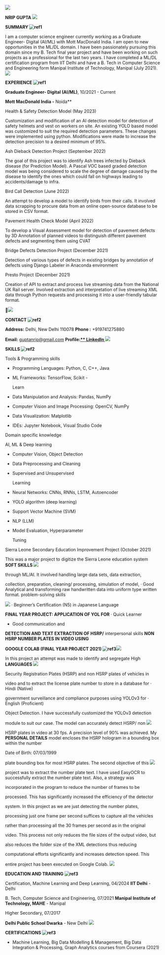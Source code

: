 ﻿![](Aspose.Words.597f0ce3-2a31-4802-b1f5-72ba70e61089.001.png)

**NRIP GUPTA ![](Aspose.Words.597f0ce3-2a31-4802-b1f5-72ba70e61089.002.png)**

**SUMMARY ![ref1]**

I am a computer science engineer currently working as a Graduate Engineer- Digital (AI/ML) with Mott MacDonald India. I am open to new opportunities in the ML/DL domain. I have been passionately pursuing this domain since my B. Tech final year project and have been working on such projects as a professional for the last two years. I have completed a ML/DL certification program from IIT Delhi and have a B. Tech in Computer Science and Engineering form Manipal Institute of Technology, Manipal (July 2021). ![](Aspose.Words.597f0ce3-2a31-4802-b1f5-72ba70e61089.004.png)

**EXPERIENCE ![ref1]**

**Graduate Engineer- Digital (AI/ML)**, 10/2021 - Current  

**Mott MacDonald India -** Noida**  

Health & Safety Detection Model (May 2023)

Customization and modification of an AI detection model for detection of safety helmets and vest on workers on site. An existing YOLO based model was customized to suit the required detection parameters. These changes were implemented using python. Modifications were made to increase the detection precision to a desired minimum of 95%. 

Ash Dieback Detection Project (September 2022)

The goal of this project was to identify Ash trees infected by Dieback disease (for Prediction Model). A Pascal VOC based graded detection model was being considered to scale the degree of damage caused by the disease to identify the ones which could fall on highways leading to accidents/damage to infra.

Bird Call Detection (June 2022) 

An attempt to develop a model to identify birds from their calls. It involved data scrapping to procure data from an online open-source database to be stored in CSV format.

Pavement Health Check Model (April 2022)

To develop a Visual Assessment model for detection of pavement defects by 3D Annotation of planned videos to distinguish different pavement defects and segmenting them using CVAT 

Bridge Defects Detection Project (December 2021)

Detection of various types of defects in existing bridges by annotation of defects using Django Labeler in Anaconda environment 

Presto Project (December 2021)

Creation of API to extract and process live streaming data from the National UK Rail server. Involved extraction and interpretation of live streaming XML data through Python requests and processing it into a user-friendly tabular format.

![](Aspose.Words.597f0ce3-2a31-4802-b1f5-72ba70e61089.005.png)

**CONTACT ![ref2]**

**Address:** Delhi, New Delhi 110078  **Phone :** +919741275880 

**Email:** guptanrip@gmail.com **Profile:[** LinkedIn ](https://www.linkedin.com/in/nrip-gupta-7a137a1b3/)![](Aspose.Words.597f0ce3-2a31-4802-b1f5-72ba70e61089.007.png)**

**SKILLS ![ref2]**

Tools & Programming skills 

- Programming Languages: Python, C, C++, Java 
- ML Frameworks: TensorFlow, Scikit -

  Learn 

- Data Manipulation and Analysis: Pandas, NumPy 
- Computer Vision and Image Processing: OpenCV, NumPy 
- Data Visualization: Matplotlib 
- IDEs: Jupyter Notebook, Visual Studio Code 

Domain specific knowledge 

AI, ML & Deep learning 

- Computer Vision, Object Detection
- Data Preprocessing and Cleaning
- Supervised and Unsupervised 

  Learning 

- Neural Networks: CNNs, RNNs, LSTM, Autoencoder 
- YOLO algorithm (deep learning) 
- Support Vector Machine (SVM) 
- NLP (LLM) 
- Model Evaluation, Hyperparameter 

  Tuning 

Sierra Leone Secondary Education Improvement Project (October 2021) 

This was a major project to digitize the Sierra Leone education system  **SOFT SKILLS ![](Aspose.Words.597f0ce3-2a31-4802-b1f5-72ba70e61089.008.png)**

through ML/AI. It involved handling large data sets, data extraction, 

collection, preparation, cleaning/ processing, simulation of model,  ·  Good Analytical and transforming raw handwritten data into uniform type written format. problem-solving skills 

![](Aspose.Words.597f0ce3-2a31-4802-b1f5-72ba70e61089.009.png) ·  Beginner’s Certification (N5) in Japanese Language  

**FINAL YEAR PROJECT: APPLICATION OF YOL FOR**  ·  Quick Learner 

- Good communication and 

**DETECTION AND TEXT EXTRACTION OF HSRP/**  interpersonal skills **NON HSRP NUMBER PLATES IN VIDEO USING** 

**GOOGLE COLAB (FINAL YEAR PROJECT 2021) ![ref3]![](Aspose.Words.597f0ce3-2a31-4802-b1f5-72ba70e61089.011.png)**

In this project an attempt was made to identify and segregate High  **LANGUAGES ![](Aspose.Words.597f0ce3-2a31-4802-b1f5-72ba70e61089.012.png)**

Security Registration Plates (HSRP) and non HSRP plates of vehicles in 

video and to extract the license plate number to store in a database for  ·  Hindi (Native) 

government surveillance and compliance purposes using YOLOv3 for  ·  English (Proficient) 

Object Detection. I have successfully customized the YOLOv3 detection 

module to suit our case. The model can accurately detect HSRP/ non  ![](Aspose.Words.597f0ce3-2a31-4802-b1f5-72ba70e61089.013.png)

HSRP plates in video at 30 fps. A precision level of 90% was achieved. My  **PERSONAL DETAILS** model encloses the HSRP hologram in a bounding box within the number 

Date of Birth: 07/03/1999 

plate bounding box for most HSRP plates. The second objective of this  ![](Aspose.Words.597f0ce3-2a31-4802-b1f5-72ba70e61089.014.png)

project was to extract the number plate text. I have used EasyOCR to  successfully extract the number plate text. Also, a strategy was 

incorporated in the program to reduce the number of frames to be 

processed. This has significantly increased the efficiency of the detector 

system. In this project as we are just detecting the number plates, 

processing just one frame per second suffices to capture all the vehicles 

rather than processing all the 30 frames per second as in the original 

video. This process not only reduces the file sizes of the output video, but 

also reduces the folder size of the XML detections thus reducing 

computational efforts significantly and increases detection speed. This 

entire project has been executed on Google Colab. ![](Aspose.Words.597f0ce3-2a31-4802-b1f5-72ba70e61089.015.png)

**EDUCATION AND TRAINING ![ref3]**

Certification, Machine Learning and Deep Learning, 04/2024 **IIT Delhi** - Delhi 

B. Tech, Computer Science and Engineering, 07/2021 **Manipal Institute of Technology, MAHE** - Manipal 

Higher Secondary, 07/2017 

**Delhi Public School Dwarka** - New Delhi ![](Aspose.Words.597f0ce3-2a31-4802-b1f5-72ba70e61089.016.png)

**CERTIFICATIONS ![ref3]**

- Machine Learning, Big Data Modelling & Management, Big Data Integration & Processing, Graph Analytics courses from Coursera (2021) 

[ref1]: Aspose.Words.597f0ce3-2a31-4802-b1f5-72ba70e61089.003.png
[ref2]: Aspose.Words.597f0ce3-2a31-4802-b1f5-72ba70e61089.006.png
[ref3]: Aspose.Words.597f0ce3-2a31-4802-b1f5-72ba70e61089.010.png
